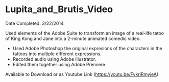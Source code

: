 # Lupita_and_Brutis_Video

Date Completed: 3/22/2014  
  
Used elements of the Adobe Suite to transform an image of a real-life tatoo of King Kong and Jane into a 2-minute animated comedic video.   
- Used Adobe Photoshop the original expresions of the characters in the tattoos into multiple different expressions.   
- Recorded audio using Adobe Illustrator.   
- Edited them together using Adobe Premiere.   
  
Available to Download or as Youtube Link (https://youtu.be/FvkriRmyjeA) 
